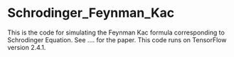 # Schrodinger_Feynman_Kac
This is the code for simulating the Feynman Kac formula corresponding to Schrodinger Equation. See .... for the paper. This code runs on TensorFlow version 2.4.1. 
